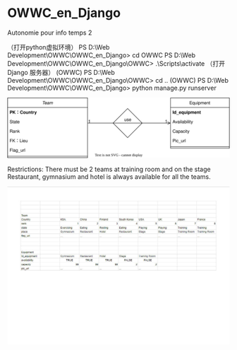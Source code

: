 # OWWC_en_Django
 Autonomie pour info temps 2
 
（打开python虚拟环境）
PS D:\Web Development\OWWC\OWWC_en_Django> cd OWWC
PS D:\Web Development\OWWC\OWWC_en_Django\OWWC> .\Scripts\activate
（打开Django 服务器）
(OWWC) PS D:\Web Development\OWWC\OWWC_en_Django\OWWC> cd ..
(OWWC) PS D:\Web Development\OWWC\OWWC_en_Django> python manage.py runserver


 ![Structure](OWWC_structure.drawio.svg)

 Restrictions:
 There must be 2 teams at training room and on the stage  
 Restaurant, gymnasium and hotel is always available for all the teams.

![Database](Database.jpg)

